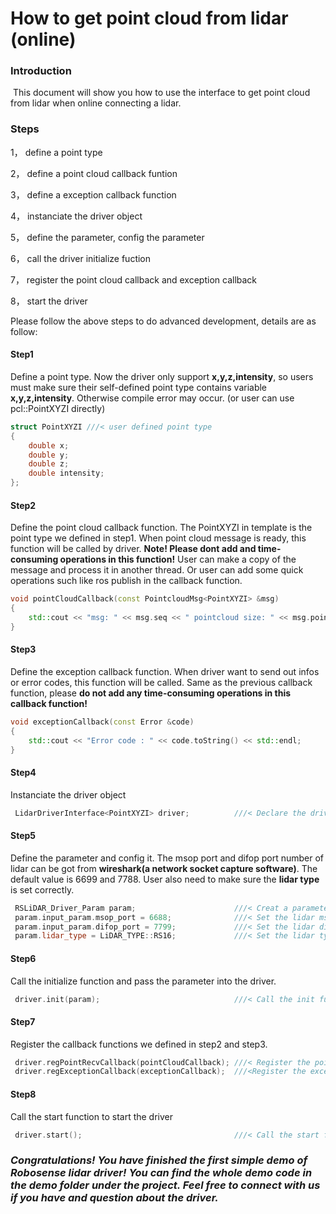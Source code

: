 # How to get point cloud from lidar (online)



### Introduction

​	This document will show you how to use the interface to get point cloud from lidar when online connecting a lidar.

### Steps

1， define a point type

2， define a point cloud callback funtion

3， define a exception callback function

4， instanciate the driver object

5， define the parameter, config the parameter

6， call the driver initialize fuction

7， register the point cloud callback and exception callback

8， start the driver



Please follow the above steps to do advanced development, details are as follow:



#### Step1

Define a point type. Now the driver only support **x,y,z,intensity**, so users must make sure their self-defined point type contains variable **x,y,z,intensity**. Otherwise compile error may occur. (or user can use pcl::PointXYZI directly)

```c++
struct PointXYZI ///< user defined point type
{
    double x;
    double y;
    double z;
    double intensity;
};
```

#### Step2

Define the point cloud callback function. The PointXYZI in template is the point type we defined in step1. When point cloud message is ready, this function will be called by driver. **Note! Please dont add and time-consuming operations in this function!** User can make a copy of the message and process it in another thread.  Or user can add some quick operations such like ros publish in the callback function.

```c++
void pointCloudCallback(const PointcloudMsg<PointXYZI> &msg)
{
    std::cout << "msg: " << msg.seq << " pointcloud size: " << msg.pointcloud_ptr->size() << std::endl;
}
```

#### Step3

Define the exception callback function. When driver want to send out infos or error codes, this function will be called. Same as the previous callback function, please **do not add any time-consuming operations in this callback function!**

```c++
void exceptionCallback(const Error &code)
{
    std::cout << "Error code : " << code.toString() << std::endl;
}
```

#### Step4

Instanciate the driver object

```c++
 LidarDriverInterface<PointXYZI> driver;          ///< Declare the driver object
```



#### Step5

Define the parameter and config it. The msop port and difop port number of lidar can be got from **wireshark(a network socket capture software)**. The default value is 6699 and 7788. User also need to make sure the **lidar type** is set correctly.

```c++
 RSLiDAR_Driver_Param param;                      ///< Creat a parameter object
 param.input_param.msop_port = 6688;              ///< Set the lidar msop port number the default 6699
 param.input_param.difop_port = 7799;             ///< Set the lidar difop port number the default 7788
 param.lidar_type = LiDAR_TYPE::RS16;             ///< Set the lidar type. Make sure this type is correct!
```



#### Step6

Call the initialize function and pass the parameter into the driver.

```c++
 driver.init(param);                              ///< Call the init funtion and pass the parameter
```



#### Step7

Register the callback functions we defined in step2 and step3.

```c++
 driver.regPointRecvCallback(pointCloudCallback); ///< Register the point cloud callback funtion into the driver
 driver.regExceptionCallback(exceptionCallback);  ///<Register the exception callback funtion into the driver
```



#### Step8

Call the start function to start the driver

```c++
 driver.start();                                  ///< Call the start funtion. The driver thread will start.
```



### *Congratulations! You have finished the first simple demo of Robosense lidar driver! You can find the whole demo code in the demo folder under the project. Feel free to connect with us if you have and question about the driver.*